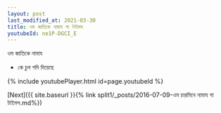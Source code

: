 ```yaml
---
layout: post
last_modified_at: 2021-03-30
title: ওম জাতিকে নামায গা টাইমস
youtubeId: ne1P-DGCI_E
---
```

 
 
 ওম জাতিকে নামায  
 
 -  কে চুল গদি দিয়েছে 
 
  
 
  
 
 
 
 
 
 


{% include youtubePlayer.html id=page.youtubeId %}
 
[Next]({{ site.baseurl }}{% link  split1/_posts/2016-07-09-ওম চারমিনে নামায গা টাইমস.md%})
 
